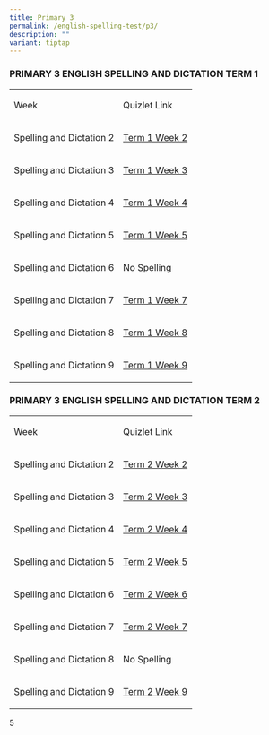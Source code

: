 ```yaml
---
title: Primary 3
permalink: /english-spelling-test/p3/
description: ""
variant: tiptap
---
```

<h3>PRIMARY 3 ENGLISH SPELLING AND DICTATION TERM 1</h3>
<table>
<tbody>
<tr>
<td rowspan="1" colspan="1">
<p>Week</p>
</td>
<td rowspan="1" colspan="1">
<p>Quizlet Link</p>
</td>
</tr>
<tr>
<td rowspan="1" colspan="1">
<p>Spelling and Dictation 2</p>
</td>
<td rowspan="1" colspan="1">
<p><a href="https://quizlet.com/_5niu9g?x=1jqt&amp;i=1c2gxb" rel="noopener noreferrer" target="_blank">Term 1 Week 2</a>
</p>
</td>
</tr>
<tr>
<td rowspan="1" colspan="1">
<p>Spelling and Dictation 3</p>
</td>
<td rowspan="1" colspan="1">
<p><a href="https://quizlet.com/_5niwhe?x=1jqt&amp;i=1c2gxbhttps://quizlet.com/_5niwhe?x=1jqt&amp;i=1c2gxb" rel="noopener noreferrer" target="_blank">Term 1 Week 3</a>
</p>
</td>
</tr>
<tr>
<td rowspan="1" colspan="1">
<p>Spelling and Dictation 4</p>
</td>
<td rowspan="1" colspan="1">
<p><a href="https://quizlet.com/_5nizyy?x=1jqt&amp;i=1c2gxb" rel="noopener noreferrer" target="_blank">Term 1 Week 4</a>
</p>
</td>
</tr>
<tr>
<td rowspan="1" colspan="1">
<p>Spelling and Dictation 5</p>
</td>
<td rowspan="1" colspan="1">
<p><a href="https://quizlet.com/_axyrsr?x=1jqt&amp;i=1c2gxb" rel="noopener noreferrer" target="_blank">Term 1 Week 5</a>
</p>
</td>
</tr>
<tr>
<td rowspan="1" colspan="1">
<p>Spelling and Dictation 6</p>
</td>
<td rowspan="1" colspan="1">
<p>No Spelling</p>
</td>
</tr>
<tr>
<td rowspan="1" colspan="1">
<p>Spelling and Dictation 7</p>
</td>
<td rowspan="1" colspan="1">
<p><a href="https://quizlet.com/_5nj2u4?x=1jqt&amp;i=1c2gxb" rel="noopener noreferrer" target="_blank">Term 1 Week 7</a>
</p>
</td>
</tr>
<tr>
<td rowspan="1" colspan="1">
<p>Spelling and Dictation 8</p>
</td>
<td rowspan="1" colspan="1">
<p><a href="https://quizlet.com/_5nj5lx?x=1jqt&amp;i=1c2gxb" rel="noopener noreferrer" target="_blank">Term 1 Week 8</a>
</p>
</td>
</tr>
<tr>
<td rowspan="1" colspan="1">
<p>Spelling and Dictation 9</p>
</td>
<td rowspan="1" colspan="1">
<p><a href="https://quizlet.com/_5nj1ik?x=1jqt&amp;i=1c2gxb" rel="noopener noreferrer" target="_blank">Term 1 Week 9</a>
</p>
</td>
</tr>
</tbody>
</table>
<h3>PRIMARY 3 ENGLISH SPELLING AND DICTATION TERM 2</h3>
<table>
<tbody>
<tr>
<td rowspan="1" colspan="1">
<p>Week</p>
</td>
<td rowspan="1" colspan="1">
<p>Quizlet Link</p>
</td>
</tr>
<tr>
<td rowspan="1" colspan="1">
<p>Spelling and Dictation 2</p>
</td>
<td rowspan="1" colspan="1">
<p><a href="https://quizlet.com/341862196/pcps-p3-term-2-english-spelling-week-2-flash-cards/?i=1c2gxb&amp;x=1jqt" rel="noopener noreferrer" target="_blank">Term 2 Week 2</a>
</p>
</td>
</tr>
<tr>
<td rowspan="1" colspan="1">
<p>Spelling and Dictation 3</p>
</td>
<td rowspan="1" colspan="1">
<p><a href="https://quizlet.com/341860184/pcps-p3-term-2-english-spelling-week-3-flash-cards/?i=1c2gxb&amp;x=1jqt" rel="noopener noreferrer" target="_blank">Term 2 Week 3</a>
</p>
</td>
</tr>
<tr>
<td rowspan="1" colspan="1">
<p>Spelling and Dictation 4</p>
</td>
<td rowspan="1" colspan="1">
<p><a href="https://quizlet.com/341866228/pcps-p3-term-2-english-spelling-week-4-flash-cards/?i=1c2gxb&amp;x=1jqt" rel="noopener noreferrer" target="_blank">Term 2 Week 4</a>
</p>
</td>
</tr>
<tr>
<td rowspan="1" colspan="1">
<p>Spelling and Dictation 5</p>
</td>
<td rowspan="1" colspan="1">
<p><a href="https://quizlet.com/341869274/pcps-p3-term-2-english-spelling-week-5-flash-cards/?i=1c2gxb&amp;x=1jqt" rel="noopener noreferrer" target="_blank">Term 2 Week 5</a>
</p>
</td>
</tr>
<tr>
<td rowspan="1" colspan="1">
<p>Spelling and Dictation 6</p>
</td>
<td rowspan="1" colspan="1">
<p><a href="https://quizlet.com/572170081/pcps-p3-term-2-english-spelling-week-6-flash-cards/?i=1c2gxb&amp;x=1jqt" rel="noopener noreferrer" target="_blank">Term 2 Week 6</a>
</p>
</td>
</tr>
<tr>
<td rowspan="1" colspan="1">
<p>Spelling and Dictation 7</p>
</td>
<td rowspan="1" colspan="1">
<p><a href="https://quizlet.com/784751141/pcps-p3-term-2-week-7-flash-cards/?i=1c2gxb&amp;x=1jqt" rel="noopener noreferrer" target="_blank">Term 2 Week 7</a>
</p>
</td>
</tr>
<tr>
<td rowspan="1" colspan="1">
<p>Spelling and Dictation 8</p>
</td>
<td rowspan="1" colspan="1">
<p>No Spelling</p>
</td>
</tr>
<tr>
<td rowspan="1" colspan="1">
<p>Spelling and Dictation 9</p>
</td>
<td rowspan="1" colspan="1">
<p><a href="https://quizlet.com/572173250/pcps-p3-term-2-week-9-flash-cards/?i=1c2gxb&amp;x=1jqt" rel="noopener noreferrer" target="_blank">Term 2 Week 9</a>
</p>
</td>
</tr>
</tbody>
</table>
<p>5</p>